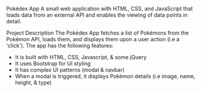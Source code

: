 Pokédex App
A small web application with HTML, CSS, and JavaScript that loads
data from an external API and enables the viewing of data points in detail.


Project Description
The Pokédex App fetches a list of Pokémons from the Pokémon API, loads them, and displays them upon a user action (i.e a 'click'). The app has the following features:

- It is built with HTML, CSS, Javascript, & some jQuery
- It uses Bootstrap for UI styling
- It has complex UI patterns (modal & navbar)
- When a modal is triggered, it displays Pokémon details (i.e image, name, height, & type)



